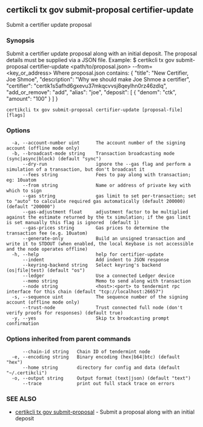 ## certikcli tx gov submit-proposal certifier-update

Submit a certifier update proposal

### Synopsis

Submit a certifier update proposal along with an initial deposit.
The proposal details must be supplied via a JSON file.
Example:
$ certikcli tx gov submit-proposal certifier-update <path/to/proposal.json> --from=<key_or_address>
Where proposal.json contains:
{
  "title": "New Certifier, Joe Shmoe",
  "description": "Why we should make Joe Shmoe a certifier",
  "certifier": "certik1s5afhd6gxevu37mkqcvvsj8qeylhn0rz46zdlq",
  "add_or_remove": "add",
  "alias": "joe",
  "deposit": [
    {
      "denom": "ctk",
      "amount": "100"
    }
  ]
}

```
certikcli tx gov submit-proposal certifier-update [proposal-file] [flags]
```

### Options

```
  -a, --account-number uint      The account number of the signing account (offline mode only)
  -b, --broadcast-mode string    Transaction broadcasting mode (sync|async|block) (default "sync")
      --dry-run                  ignore the --gas flag and perform a simulation of a transaction, but don't broadcast it
      --fees string              Fees to pay along with transaction; eg: 10uatom
      --from string              Name or address of private key with which to sign
      --gas string               gas limit to set per-transaction; set to "auto" to calculate required gas automatically (default 200000) (default "200000")
      --gas-adjustment float     adjustment factor to be multiplied against the estimate returned by the tx simulation; if the gas limit is set manually this flag is ignored  (default 1)
      --gas-prices string        Gas prices to determine the transaction fee (e.g. 10uatom)
      --generate-only            Build an unsigned transaction and write it to STDOUT (when enabled, the local Keybase is not accessible and the node operates offline)
  -h, --help                     help for certifier-update
      --indent                   Add indent to JSON response
      --keyring-backend string   Select keyring's backend (os|file|test) (default "os")
      --ledger                   Use a connected Ledger device
      --memo string              Memo to send along with transaction
      --node string              <host>:<port> to tendermint rpc interface for this chain (default "tcp://localhost:26657")
  -s, --sequence uint            The sequence number of the signing account (offline mode only)
      --trust-node               Trust connected full node (don't verify proofs for responses) (default true)
  -y, --yes                      Skip tx broadcasting prompt confirmation
```

### Options inherited from parent commands

```
      --chain-id string   Chain ID of tendermint node
  -e, --encoding string   Binary encoding (hex|b64|btc) (default "hex")
      --home string       directory for config and data (default "~/.certikcli")
  -o, --output string     Output format (text|json) (default "text")
      --trace             print out full stack trace on errors
```

### SEE ALSO

* [certikcli tx gov submit-proposal](certikcli_tx_gov_submit-proposal.md)	 - Submit a proposal along with an initial deposit


